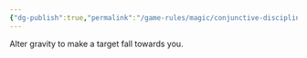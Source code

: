 ```yaml
---
{"dg-publish":true,"permalink":"/game-rules/magic/conjunctive-disciplines/pressure-spells/gravity-lasso/"}
---
```


Alter gravity to make a target fall towards you.